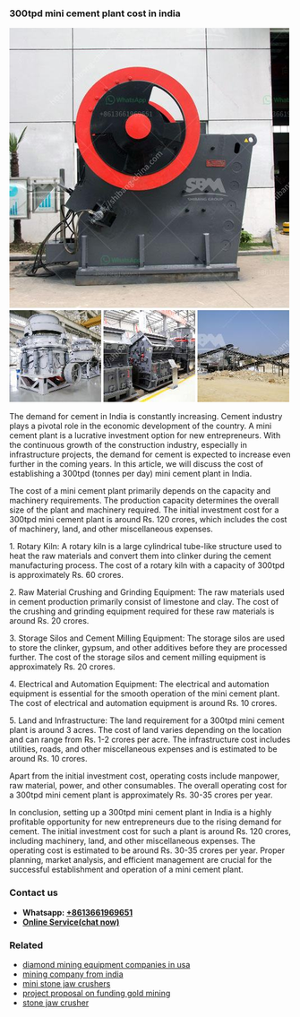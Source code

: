 <h3>300tpd mini cement plant cost in india</h3><img src='1708309091.jpg' alt=''><p>The demand for cement in India is constantly increasing. Cement industry plays a pivotal role in the economic development of the country. A mini cement plant is a lucrative investment option for new entrepreneurs. With the continuous growth of the construction industry, especially in infrastructure projects, the demand for cement is expected to increase even further in the coming years. In this article, we will discuss the cost of establishing a 300tpd (tonnes per day) mini cement plant in India.</p><p>The cost of a mini cement plant primarily depends on the capacity and machinery requirements. The production capacity determines the overall size of the plant and machinery required. The initial investment cost for a 300tpd mini cement plant is around Rs. 120 crores, which includes the cost of machinery, land, and other miscellaneous expenses.</p><p>1. Rotary Kiln: A rotary kiln is a large cylindrical tube-like structure used to heat the raw materials and convert them into clinker during the cement manufacturing process. The cost of a rotary kiln with a capacity of 300tpd is approximately Rs. 60 crores.</p><p>2. Raw Material Crushing and Grinding Equipment: The raw materials used in cement production primarily consist of limestone and clay. The cost of the crushing and grinding equipment required for these raw materials is around Rs. 20 crores.</p><p>3. Storage Silos and Cement Milling Equipment: The storage silos are used to store the clinker, gypsum, and other additives before they are processed further. The cost of the storage silos and cement milling equipment is approximately Rs. 20 crores.</p><p>4. Electrical and Automation Equipment: The electrical and automation equipment is essential for the smooth operation of the mini cement plant. The cost of electrical and automation equipment is around Rs. 10 crores.</p><p>5. Land and Infrastructure: The land requirement for a 300tpd mini cement plant is around 3 acres. The cost of land varies depending on the location and can range from Rs. 1-2 crores per acre. The infrastructure cost includes utilities, roads, and other miscellaneous expenses and is estimated to be around Rs. 10 crores.</p><p>Apart from the initial investment cost, operating costs include manpower, raw material, power, and other consumables. The overall operating cost for a 300tpd mini cement plant is approximately Rs. 30-35 crores per year.</p><p>In conclusion, setting up a 300tpd mini cement plant in India is a highly profitable opportunity for new entrepreneurs due to the rising demand for cement. The initial investment cost for such a plant is around Rs. 120 crores, including machinery, land, and other miscellaneous expenses. The operating cost is estimated to be around Rs. 30-35 crores per year. Proper planning, market analysis, and efficient management are crucial for the successful establishment and operation of a mini cement plant.</p><h3>Contact us</h3><ul><li><strong>Whatsapp:&nbsp;<a href="https://wa.me/8613661969651">+8613661969651</a></strong></li><li><a href="https://swt.shibang-china.com/?git&amp;zhl&amp;300tpd mini cement plant cost in india"><strong>Online Service(chat now)</strong></a></li></ul><h3>Related</h3><ul><li><a href='diamond mining equipment companies in usa.md'>diamond mining equipment companies in usa</a></li><li><a href='mining company from india.md'>mining company from india</a></li><li><a href='mini stone jaw crushers.md'>mini stone jaw crushers</a></li><li><a href='project proposal on funding gold mining.md'>project proposal on funding gold mining</a></li><li><a href='stone jaw crusher.md'>stone jaw crusher</a></li></ul>